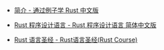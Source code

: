 - [简介 - 通过例子学 Rust 中文版](https://rustwiki.org/zh-CN/rust-by-example/index.html)

- [Rust 程序设计语言 - Rust 程序设计语言 简体中文版](https://kaisery.github.io/trpl-zh-cn/)

- [Rust 语言圣经 - Rust语言圣经(Rust Course)](https://course.rs/about-book.html)